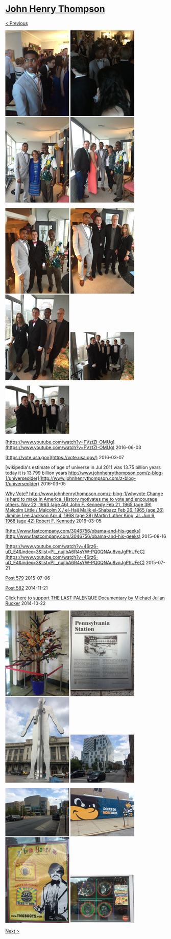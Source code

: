 # [John Henry Thompson](../README.md)

[< Previous](2016-06-10-1.md)

[![](../media/2016-06-10/AJ-Prom-25-thumb.jpg)](../posts/2016-06-10-27.md) [![](../media/2016-06-10/AJ-Prom-26-thumb.jpg)](../posts/2016-06-10-28.md) [![](../media/2016-06-10/AJ-Prom-27-thumb.jpg)](../posts/2016-06-10-29.md) [![](../media/2016-06-10/AJ-Prom-28-thumb.jpg)](../posts/2016-06-10-30.md)

[![](../media/2016-06-10/AJ-Prom-29-thumb.jpg)](../posts/2016-06-10-31.md) [![](../media/2016-06-10/AJ-Prom-30-thumb.jpg)](../posts/2016-06-10-32.md) [![](../media/2016-06-10/AJ-Prom-31-thumb.jpg)](../posts/2016-06-10-33.md) [![](../media/2016-06-10/AJ-Prom-32-thumb.jpg)](../posts/2016-06-10-34.md)

[![](../media/2016-06-10/AJ-Prom-33-thumb.jpg)](../posts/2016-06-10-35.md)

[https://www.youtube.com/watch?v=FVztZI-OMUg](https://www.youtube.com/watch?v=FVztZI-OMUg)
2016-06-03



[https://vote.usa.gov](https://vote.usa.gov/)
2016-03-07



[wikipedia's estimate of age of universe in Jul 2011 was 13.75 billion years today it is 13.799 billion years http://www.johnhenrythompson.com/z-blog-1/universeolder](http://www.johnhenrythompson.com/z-blog-1/universeolder)
2016-03-05



[Why Vote? http://www.johnhenrythompson.com/z-blog-1/whyvote Change is hard to make in America.  History motivates me to vote and encourage others.  Nov 22, 1963 (age 46) John F. Kennedy Feb 21, 1965 (age 39) Malcolm Little / Malcolm X / el-Hajj Malik el-Shabazz Feb 26, 1965 (age 26) Jimmie Lee Jackson Apr 4, 1968 (age 39) Martin Luther King, Jr. Jun 6, 1968 (age 42) Robert F. Kennedy](http://www.johnhenrythompson.com/z-blog-1/whyvote)
2016-03-05



[http://www.fastcompany.com/3046756/obama-and-his-geeks](http://www.fastcompany.com/3046756/obama-and-his-geeks)
2015-08-16



[https://www.youtube.com/watch?v=46rz6-uD_E4&index=3&list=PL_nujIbA6R4sYW-PQ0QNAu8vqJgPhUFeC](https://www.youtube.com/watch?v=46rz6-uD_E4&index=3&list=PL_nujIbA6R4sYW-PQ0QNAu8vqJgPhUFeC)
2015-07-21



[Post 579](http://www.gofundme.com/AremuUSATF2015JO/share/gfm/fb_d_5_q)
2015-07-06



[Post 582](http://bit.ly/1zFzcbK)
2014-11-21



[Click here to support  THE LAST PALENQUE  Documentary  by Michael Julian Rucker](http://www.gofundme.com/THELASTPALENQUE)
2014-10-22

[![](../media/2014-08-01/Nile-move-in-thumb.jpg)](../posts/2014-08-01-1.md) [![](../media/2014-08-01/Nile-move-in-1-thumb.jpg)](../posts/2014-08-01-2.md) [![](../media/2014-08-01/Nile-move-in-2-thumb.jpg)](../posts/2014-08-01-3.md) [![](../media/2014-08-01/Nile-move-in-3-thumb.jpg)](../posts/2014-08-01-4.md)

[![](../media/2014-08-01/Nile-move-in-4-thumb.jpg)](../posts/2014-08-01-5.md) [![](../media/2014-08-01/Nile-move-in-5-thumb.jpg)](../posts/2014-08-01-6.md) [![](../media/2014-08-01/Nile-move-in-6-thumb.jpg)](../posts/2014-08-01-7.md) [![](../media/2014-08-01/Nile-move-in-7-thumb.jpg)](../posts/2014-08-01-8.md)

[Next >](2013-09-02-1.md)